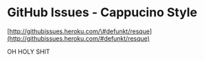 <!--
id: 596162402
link: http://tumblr.atmos.org/post/596162402/github-issues-cappucino-style
slug: github-issues-cappucino-style
date: Thu May 13 2010 14:39:43 GMT-0700 (PDT)
publish: 2010-05-013
tags: 
title: GitHub Issues - Cappucino Style
-->


GitHub Issues - Cappucino Style
===============================

[http://githubissues.heroku.com/\#defunkt/resque](http://githubissues.heroku.com/#defunkt/resque)

OH HOLY SHIT

